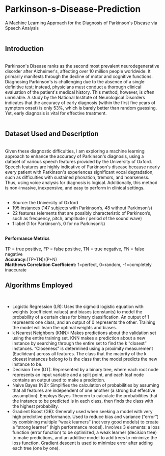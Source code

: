# Parkinson-s-Disease-Prediction
A Machine Learning Approach for the Diagnosis of Parkinson's Disease via Speech Analysis
<br><br>
<b><h2>Introduction</h2></b>
<br>
Parkinson's Disease ranks as the second most prevalent neurodegenerative disorder after Alzheimer's, affecting over 10 million people worldwide. It primarily manifests through the decline of motor and cognitive functions. Diagnosing Parkinson's is challenging due to the absence of a single definitive test; instead, physicians must conduct a thorough clinical evaluation of the patient's medical history. This method, however, is often unreliable. A study by the National Institute of Neurological Disorders indicates that the accuracy of early diagnosis (within the first five years of symptom onset) is only 53%, which is barely better than random guessing. Yet, early diagnosis is vital for effective treatment.<br>
<br>
<b><h2>Dataset Used and Description</b></h2><br>
Given these diagnostic difficulties, I am exploring a machine learning approach to enhance the accuracy of Parkinson's diagnosis, using a dataset of various speech features provided by the University of Oxford. Speech features are highly indicative of Parkinson's disease because nearly every patient with Parkinson's experiences significant vocal degradation, such as difficulties with sustained phonation, tremors, and hoarseness. Thus, using voice analysis for diagnosis is logical. Additionally, this method is non-invasive, inexpensive, and easy to perform in clinical settings.<br>
<br><ul>
<li>Source: the University of Oxford</li>
<li>195 instances (147 subjects with Parkinson’s, 48 without Parkinson’s)</li>
<li>22 features (elements that are possibly characteristic of Parkinson’s, such as frequency, pitch, amplitude / period of the sound wave)</li>
<li>1 label (1 for Parkinson’s, 0 for no Parkinson’s)</li></ul>
<br>
<b>Performance Metrics</b><br>
<br>TP = true positive, FP = false positive, TN = true negative, FN = false negative
<br><b>Accuracy:</b>(TP+TN)/(P+N)
<br><b>Matthews Correlation Coefficient:</b> 1=perfect, 0=random, -1=completely inaccurate<br>

<b><h2>Algorithms Employed</h2></b>
<br>
<ul>
  <li>Logistic Regression (LR): Uses the sigmoid logistic equation with weights (coefficient values) and biases (constants) to model the probability of a certain class for binary classification. An output of 1 represents one class, and an output of 0 represents the other. Training the model will learn the optimal weights and biases.</li>
  <li>k Nearest Neighbors (KNN): Makes predictions about the validation set using the entire training set. KNN makes a prediction about a new instance by searching through the entire set to find the k “closest” instances. “Closeness” is determined using a proximity measurement (Euclidean) across all features. The class that the majority of the k closest instances belong to is the class that the model predicts the new instance to be.</li>
  <li>Decision Tree (DT): Represented by a binary tree, where each root node represents an input variable and a split point, and each leaf node contains an output used to make a prediction.</li>
  <li>Naive Bayes (NB): Simplifies the calculation of probabilities by assuming that all features are independent of one another (a strong but effective assumption). Employs Bayes Theorem to calculate the probabilities that the instance to be predicted is in each class, then finds the class with the highest probability.</li>
  <li>Gradient Boost (GB): Generally used when seeking a model with very high predictive performance. Used to reduce bias and variance (“error”) by combining multiple “weak learners” (not very good models) to create a “strong learner” (high performance model). Involves 3 elements: a loss function (error function) to be optimized, a weak learner (decision tree) to make predictions, and an additive model to add trees to minimize the loss function. Gradient descent is used to minimize error after adding each tree (one by one).</li>
</ul>
